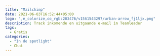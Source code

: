 ```yaml
---
title: "Mailchimp"
date: 2021-06-03T16:52:44+05:00
logo: ",e_colorize,co_rgb:203476/v1561543297/urban-arrow_fj1ljx.png"
description: Track inkomende en uitgaande e-mail in Teamleader
tags:
  - Gratis
categories:
  - "In de spotlight"
  - Chat
---
```

